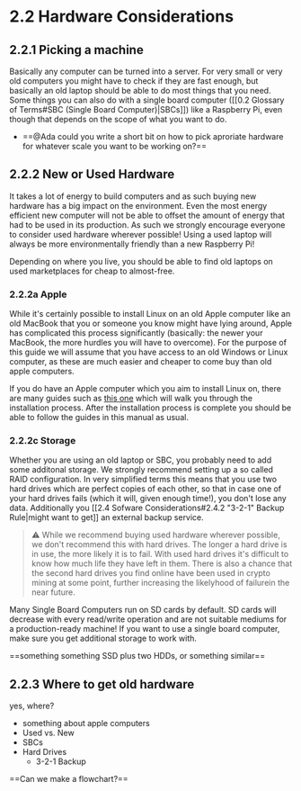 # 2.2 Hardware Considerations

## 2.2.1 Picking a machine
Basically any computer can be turned into a server. For very small or very old computers you might have to check if they are fast enough, but basically an old laptop should be able to do most things that you need. Some things you can also do with a single board computer ([[0.2 Glossary of Terms#SBC (Single Board Computer)|SBCs]]) like a Raspberry Pi, even though that depends on the scope of what you want to do.
- ==@Ada could you write a short bit on how to pick aproriate hardware for whatever scale you want to be working on?==

## 2.2.2 New or Used Hardware
It takes a lot of energy to build computers and as such buying new hardware has a big impact on the environment. Even the most energy efficient new computer will not be able to offset the amount of energy that had to be used in its production. As such we strongly encourage everyone to consider used hardware wherever possible! Using a used laptop will always be more environmentally friendly than a new Raspberry Pi!

Depending on where you live, you should be able to find old laptops on used marketplaces for cheap to almost-free.

### 2.2.2a Apple
While it's certainly possible to install Linux on an old Apple computer like an old MacBook that you or someone you know might have lying around, Apple has complicated this process significantly (basically: the newer your MacBook, the more hurdles you will have to overcome). For the purpose of this guide we will assume that you have access to an old Windows or Linux computer, as these are much easier and cheaper to come buy than old apple computers.

If you do have an Apple computer which you aim to install Linux on, there are many guides such as [this one](https://linuxnewbieguide.org/how-to-install-linux-on-a-macintosh-computer/) which will walk you through the installation process. After the installation process is complete you should be able to follow the guides in this manual as usual.

### 2.2.2c Storage
Whether you are using an old laptop or SBC, you probably need to add some additonal storage. We strongly recommend setting up a so called RAID configuration. In very simplified terms this means that you use two hard drives which are perfect copies of each other, so that in case one of your hard drives fails (which it will, given enough time!), you don't lose any data. Additionally you [[2.4 Sofware Considerations#2.4.2 "3-2-1" Backup Rule|might want to get]] an external backup service.

> ⚠️ While we recommend buying used hardware wherever possible, we don't recommend this with hard drives. The longer a hard drive is in use, the more likely it is to fail. With used hard drives it's difficult to know how much life they have left in them. There is also a chance that the second hard drives you find online have been used in crypto mining at some point, further increasing the likelyhood of failurein the near future.

Many Single Board Computers run on SD cards by default. SD cards will decrease with every read/write operation and are not suitable mediums for a production-ready machine! If you want to use a single board computer, make sure you get additional storage to work with.

==something something SSD plus two HDDs, or something similar==

## 2.2.3 Where to get old hardware
yes, where?


- something about apple computers
- Used vs. New
- SBCs
- Hard Drives
	- 3-2-1 Backup

==Can we make a flowchart?==